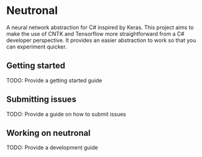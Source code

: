 # Neutronal
A neural network abstraction for C# inspired by Keras. This project aims to make the use of CNTK and Tensorflow
more straightforward from a C# developer perspective. It provides an easier abstraction to work so that you can experiment
quicker.

## Getting started
TODO: Provide a getting started guide

## Submitting issues
TODO: Provide a guide on how to submit issues

## Working on neutronal
TODO: Provide a development guide
